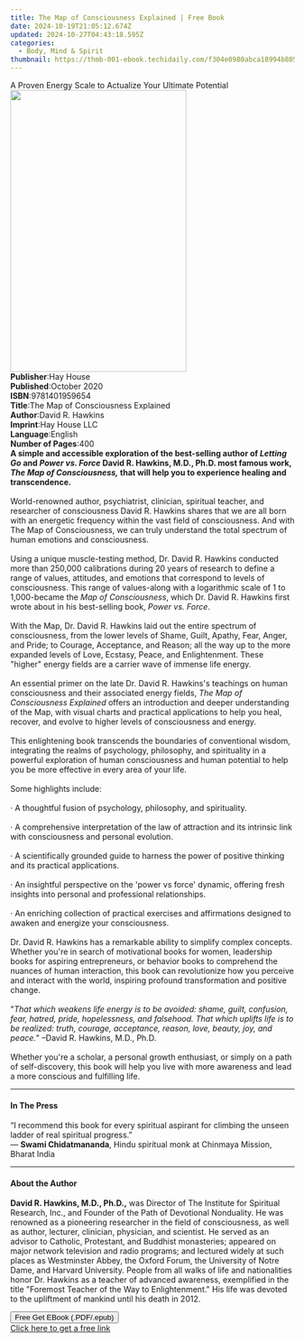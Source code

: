```yaml
---
title: The Map of Consciousness Explained | Free Book
date: 2024-10-19T21:05:12.674Z
updated: 2024-10-27T04:43:18.595Z
categories:
  - Body, Mind & Spirit
thumbnail: https://thmb-001-ebook.techidaily.com/f304e0980abca18994b805664c67d7e231ec1373cdf936c0a8627e99ffdc6571.jpg
---
```

<main id="book-container">
  <div class="flex flex-col">
    <div class="book-brief flex-1 py-6 px-4 sm:p-6 md:py-10 md:px-8">
      <!-- brief-->
      <div class="book-brief-main">
        A Proven Energy Scale to Actualize Your Ultimate Potential
      </div>
    </div>
    <div
      class="book-meta-info flex-1 grid gap-4 col-start-1 col-end-3 row-start-1 sm:mb-6 sm:grid-cols-4 lg:gap-6 lg:col-start-2 lg:row-end-6 lg:row-span-6 lg:mb-0"
    >
      <div
        class="book-meta-info-left place-content-center mt-4 p-4 text-sm leading-6 col-start-2 col-span-2 dark:text-slate-400"
      >
        <img
          class="w-full h-500 object-cover rounded-lg sm:h-255 sm:col-span-2 lg:col-span-full"
          src="https://img-001-ebook.techidaily.com/860ae2644f613ee1159f2a2a6465c291f2889b4e9c3443cf4f262137df1f1b49.jpg"
          alt=""
          width="312"
          height="500"
        />
      </div>
      <div
        class="book-meta-info-right mt-2 col-start-1 row-start-2 col-span-3 self-center"
      >
        <!-- meta data  -->
        <div class="flex flex-col px-4 md:px-8">
          <div class="flex-1">
            <strong>Publisher</strong>:<span class="px-2">Hay House</span>
          </div>
          <div class="flex-1">
            <strong>Published</strong>:<span class="px-2">October 2020</span>
          </div>
          <div class="flex-1">
            <strong>ISBN</strong>:<span class="px-2">9781401959654</span>
          </div>
          <div class="flex-1">
            <strong>Title</strong>:<span class="px-2"
              >The Map of Consciousness Explained</span
            >
          </div>
          <div class="flex-1">
            <strong>Author</strong>:<span class="px-2">David R. Hawkins</span>
          </div>
          <div class="flex-1">
            <strong>Imprint</strong>:<span class="px-2">Hay House LLC</span>
          </div>
          <div class="flex-1">
            <strong>Language</strong>:<span class="px-2">English</span>
          </div>
          <div class="flex-1">
            <strong>Number of Pages</strong>:<span class="px-2">400</span>
          </div>
        </div>
      </div>
    </div>
    <div class="book-description flex-1 py-6 px-4 sm:p-6 md:py-10 md:px-8">
      <div class="book-description-main">
        <div accordion-content="" id="description">
          <b
            >A simple and accessible exploration of the best-selling author of
            <i>Letting Go</i> and <i>Power vs. Force</i> David R. Hawkins, M.D.,
            Ph.D. most famous work, <i>The Map of Consciousness,</i> that will
            help you to experience healing and transcendence.</b
          ><br /><br />World-renowned author, psychiatrist, clinician, spiritual
          teacher, and researcher of consciousness David R. Hawkins shares that
          we are all born with an energetic frequency within the vast field of
          consciousness. And with The Map of Consciousness, we can truly
          understand the total spectrum of human emotions and consciousness.<br /><br />Using
          a unique muscle-testing method, Dr. David R. Hawkins conducted more
          than 250,000 calibrations during 20 years of research to define a
          range of values, attitudes, and emotions that correspond to levels of
          consciousness. This range of values-along with a logarithmic scale of
          1 to 1,000-became the <i>Map of Consciousness</i>, which Dr. David R.
          Hawkins first wrote about in his best-selling book,
          <i>Power vs. Force</i>.<br /><br />With the Map, Dr. David R. Hawkins
          laid out the entire spectrum of consciousness, from the lower levels
          of Shame, Guilt, Apathy, Fear, Anger, and Pride; to Courage,
          Acceptance, and Reason; all the way up to the more expanded levels of
          Love, Ecstasy, Peace, and Enlightenment. These "higher" energy fields
          are a carrier wave of immense life energy.<br /><br />An essential
          primer on the late Dr. David R. Hawkins's teachings on human
          consciousness and their associated energy fields,
          <i>The Map of Consciousness Explained</i> offers an introduction and
          deeper understanding of the Map, with visual charts and practical
          applications to help you heal, recover, and evolve to higher levels of
          consciousness and energy.<br /><br />This enlightening book transcends
          the boundaries of conventional wisdom, integrating the realms of
          psychology, philosophy, and spirituality in a powerful exploration of
          human consciousness and human potential to help you be more effective
          in every area of your life.<br /><br />Some highlights include:<br /><br />·
          A thoughtful fusion of psychology, philosophy, and spirituality.<br /><br />·
          A comprehensive interpretation of the law of attraction and its
          intrinsic link with consciousness and personal evolution.<br /><br />·
          A scientifically grounded guide to harness the power of positive
          thinking and its practical applications.<br /><br />· An insightful
          perspective on the 'power vs force' dynamic, offering fresh insights
          into personal and professional relationships.<br /><br />· An
          enriching collection of practical exercises and affirmations designed
          to awaken and energize your consciousness.<br /><br />Dr. David R.
          Hawkins has a remarkable ability to simplify complex concepts. Whether
          you're in search of motivational books for women, leadership books for
          aspiring entrepreneurs, or behavior books to comprehend the nuances of
          human interaction, this book can revolutionize how you perceive and
          interact with the world, inspiring profound transformation and
          positive change.<br /><br />"<i
            >That which weakens life energy is to be avoided: shame, guilt,
            confusion, fear, hatred, pride, hopelessness, and falsehood. That
            which uplifts life is to be realized: truth, courage, acceptance,
            reason, love, beauty, joy, and peace.</i
          >" –David R. Hawkins, M.D., Ph.D.<br /><br />Whether you're a scholar,
          a personal growth enthusiast, or simply on a path of self-discovery,
          this book will help you live with more awareness and lead a more
          conscious and fulfilling life.
        </div>
        <div class="accordion-fader"></div>
      </div>
    </div>
    <div class="book-excerpts flex-1 py-6 px-4 sm:p-6 md:py-10 md:px-8">
      <!-- excerpts-->
      <div class="book-excerpts-main">
        <hr />
        <h4 class="placeholder placeholder-heading">
          <span>In The Press</span>
        </h4>
        <p>
          “I recommend this book for every spiritual aspirant for climbing the
          unseen ladder of real spiritual progress.”<br />—
          <b>Swami Chidatmananda</b>, Hindu spiritual monk at Chinmaya Mission,
          Bharat India
        </p>
      </div>
    </div>
    <div class="book-about-author flex-1 py-6 px-4 sm:p-6 md:py-10 md:px-8">
      <!-- about author-->
      <div class="book-main-author-main">
        <hr />
        <h4 class="placeholder placeholder-heading">
          <span>About the Author</span>
        </h4>
        <p>
          <b>David R. Hawkins, M.D., Ph.D.,</b> was Director of The Institute
          for Spiritual Research, Inc., and Founder of the Path of Devotional
          Nonduality. He was renowned as a pioneering researcher in the field of
          consciousness, as well as author, lecturer, clinician, physician, and
          scientist. He served as an advisor to Catholic, Protestant, and
          Buddhist monasteries; appeared on major network television and radio
          programs; and lectured widely at such places as Westminster Abbey, the
          Oxford Forum, the University of Notre Dame, and Harvard University.
          People from all walks of life and nationalities honor Dr. Hawkins as a
          teacher of advanced awareness, exemplified in the title "Foremost
          Teacher of the Way to Enlightenment." His life was devoted to the
          upliftment of mankind until his death in 2012.
        </p>
      </div>
    </div>
    <div class="book-free-get flex-1 py-6 px-4 sm:p-6 md:py-10 md:px-8">
      <button
        id="btn-free-get"
        class="bg-blue-500 hover:bg-blue-700 text-white font-bold py-2 px-4 rounded"
      >
        Free Get EBook (.PDF/.epub)
      </button>
      <div id="countdown-display" class="px-2 text-lg mt-2"></div>
      <a
        id="free-link"
        class="hidden bg-blue-500 hover:bg-blue-700 text-white font-bold py-2 px-4 rounded"
        href="https://www.ebooks.com/en-us/book/209931864/the-map-of-consciousness-explained/david-r-hawkins/"
        target="_blank"
        >Click here to get a free link</a
      >
    </div>
    <script>
      let countdownTime = 0;
      let countdownInterval = null;
      document
        .getElementById('btn-free-get')
        .addEventListener('click', startCountdown);
      function startCountdown() {
        countdownTime = new Date().getTime() + 60000 * 3;
        countdownInterval = setInterval(updateCountdown, 1000);
        document.getElementById('btn-free-get').disabled = true;
        document
          .getElementById('btn-free-get')
          .classList.add('bg-gray-500', 'cursor-not-allowed');
      }
      function updateCountdown() {
        let currentTime = new Date().getTime();
        let timeLeft = countdownTime - currentTime;
        let secondsLeft = Math.floor(timeLeft / 1000);
        document.getElementById('countdown-display').innerHTML =
          `Remaining time: ${secondsLeft} seconds.`;
        if (secondsLeft <= 0) {
          clearInterval(countdownInterval);
          document.getElementById('btn-free-get').classList.add('hidden');
          document.getElementById('free-link').classList.remove('hidden');
          document.getElementById('countdown-display').innerHTML = '';
        }
      }
    </script>
  </div>
</main>

<ins class="adsbygoogle"
      style="display:block"
      data-ad-client="ca-pub-7571918770474297"
      data-ad-slot="8358498916"
      data-ad-format="auto"
      data-full-width-responsive="true"></ins>
    